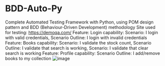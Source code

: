 # BDD-Auto-Py
Complete Automated Testing Framework with Python, using POM design pattern and BDD (Behaviour-Driven Development) methodology
Site used for testing: https://demoqa.com/
Feature: Login capability: Scenario: I login with valid credentials, Scenario Outline: I login with invalid credentials
Feature: Books capability: Scenario: I validate the stock count, Scenario Outline: I validate that search is working, Scenario: I validate that clear search is working
Feature: Profile capability: Scenario Outline: I add/remove books to my collection
![image](https://github.com/bogdanadriansandu/BDD-Auto-Py/assets/45737747/8f32c4d4-6b53-4848-8de6-f488a2ef9689)
